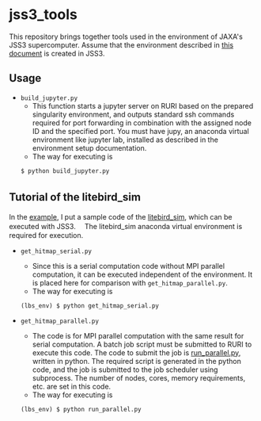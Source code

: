 # jss3_tools

This repository brings together tools used in the environment of JAXA's JSS3 supercomputer.
Assume that the environment described in [this document](https://docs.google.com/document/d/1wmKQ9R1ABFOihh9hA9_BJLaaVsxsoY-5thLAU0HZtQI/edit#heading=h.h7c9xt3ercmx) is created in JSS3.


## Usage
- `build_jupyter.py`
    - This function starts a jupyter server on RURI based on the prepared singularity environment, and outputs standard ssh commands required for port forwarding in combination with the assigned node ID and the specified port. You must have jupy, an anaconda virtual environment like jupyter lab, installed as described in the environment setup documentation.
    - The way for executing is 
    ```
    $ python build_jupyter.py
    ```

## Tutorial of the litebird_sim　
In the [example](./example), I put a sample code of the [litebird_sim](https://github.com/litebird/litebird_sim/tree/master), which can be executed with JSS3.　
The litebird_sim anaconda virtual environment is required for execution.

- `get_hitmap_serial.py`
    - Since this is a serial computation code without MPI parallel computation, it can be executed independent of the environment. It is placed here for comparison with `get_hitmap_parallel.py`. 
    - The way for executing is 
    ```
    (lbs_env) $ python get_hitmap_serial.py
    ```
    
- `get_hitmap_parallel.py`
    - The code is for MPI parallel computation with the same result for serial computation. A batch job script must be submitted to RURI to execute this code. The code to submit the job is [run_parallel.py](./example/run_parallel.py), written in python. The required script is generated in the python code, and the job is submitted to the job scheduler using subprocess. The number of nodes, cores, memory requirements, etc. are set in this code. 
    - The way for executing is 
    ```
    (lbs_env) $ python run_parallel.py
    ```

    
